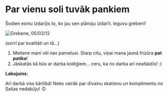 # Par vienu soli tuvāk pankiem

Šodien esmu izdarījis to, ko jau sen plānoju izdarīt. Ieguvu grebeni!

![Grebene, 05/03/12](http://i.imgur.com/MtEyc.jpg "Grebene, 05/03/12")

(_sorrī_ par kvalitāti un tā...)

1. Meitene mani vēl nav pametusi. Starp citu, viņai mana jaunā frizūra **pat patika**!
2. Jāskatās kā būs ar darba kolēģiem... ceru, ka no darba arī neatlaidīs! :)

**Labojums:**

Arī darbā viss kārtībā! Neko vairāk par dīvainu skatienu un komplimentu no Sašas nedabūju! :D